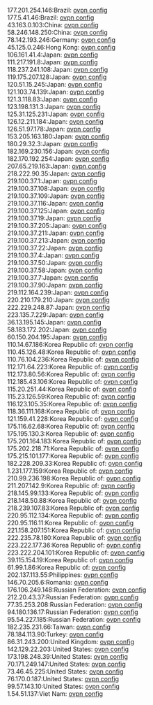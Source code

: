 177.201.254.146:Brazil: [ovpn config](vpn/177_201_254_146.ovpn)  
177.5.41.46:Brazil: [ovpn config](vpn/177_5_41_46.ovpn)  
43.163.0.103:China: [ovpn config](vpn/43_163_0_103.ovpn)  
58.246.148.250:China: [ovpn config](vpn/58_246_148_250.ovpn)  
78.142.193.246:Germany: [ovpn config](vpn/78_142_193_246.ovpn)  
45.125.0.246:Hong Kong: [ovpn config](vpn/45_125_0_246.ovpn)  
106.161.41.4:Japan: [ovpn config](vpn/106_161_41_4.ovpn)  
111.217.191.8:Japan: [ovpn config](vpn/111_217_191_8.ovpn)  
118.237.241.108:Japan: [ovpn config](vpn/118_237_241_108.ovpn)  
119.175.207.128:Japan: [ovpn config](vpn/119_175_207_128.ovpn)  
120.51.15.245:Japan: [ovpn config](vpn/120_51_15_245.ovpn)  
121.103.74.139:Japan: [ovpn config](vpn/121_103_74_139.ovpn)  
121.3.118.83:Japan: [ovpn config](vpn/121_3_118_83.ovpn)  
123.198.131.3:Japan: [ovpn config](vpn/123_198_131_3.ovpn)  
125.31.125.231:Japan: [ovpn config](vpn/125_31_125_231.ovpn)  
126.12.211.184:Japan: [ovpn config](vpn/126_12_211_184.ovpn)  
126.51.97.178:Japan: [ovpn config](vpn/126_51_97_178.ovpn)  
153.205.163.180:Japan: [ovpn config](vpn/153_205_163_180.ovpn)  
180.29.32.3:Japan: [ovpn config](vpn/180_29_32_3.ovpn)  
182.169.230.156:Japan: [ovpn config](vpn/182_169_230_156.ovpn)  
182.170.192.254:Japan: [ovpn config](vpn/182_170_192_254.ovpn)  
207.65.219.163:Japan: [ovpn config](vpn/207_65_219_163.ovpn)  
218.222.90.35:Japan: [ovpn config](vpn/218_222_90_35.ovpn)  
219.100.37.1:Japan: [ovpn config](vpn/219_100_37_1.ovpn)  
219.100.37.108:Japan: [ovpn config](vpn/219_100_37_108.ovpn)  
219.100.37.109:Japan: [ovpn config](vpn/219_100_37_109.ovpn)  
219.100.37.116:Japan: [ovpn config](vpn/219_100_37_116.ovpn)  
219.100.37.125:Japan: [ovpn config](vpn/219_100_37_125.ovpn)  
219.100.37.19:Japan: [ovpn config](vpn/219_100_37_19.ovpn)  
219.100.37.205:Japan: [ovpn config](vpn/219_100_37_205.ovpn)  
219.100.37.211:Japan: [ovpn config](vpn/219_100_37_211.ovpn)  
219.100.37.213:Japan: [ovpn config](vpn/219_100_37_213.ovpn)  
219.100.37.22:Japan: [ovpn config](vpn/219_100_37_22.ovpn)  
219.100.37.4:Japan: [ovpn config](vpn/219_100_37_4.ovpn)  
219.100.37.50:Japan: [ovpn config](vpn/219_100_37_50.ovpn)  
219.100.37.58:Japan: [ovpn config](vpn/219_100_37_58.ovpn)  
219.100.37.7:Japan: [ovpn config](vpn/219_100_37_7.ovpn)  
219.100.37.90:Japan: [ovpn config](vpn/219_100_37_90.ovpn)  
219.112.164.239:Japan: [ovpn config](vpn/219_112_164_239.ovpn)  
220.210.179.210:Japan: [ovpn config](vpn/220_210_179_210.ovpn)  
222.229.248.87:Japan: [ovpn config](vpn/222_229_248_87.ovpn)  
223.135.7.229:Japan: [ovpn config](vpn/223_135_7_229.ovpn)  
36.13.195.145:Japan: [ovpn config](vpn/36_13_195_145.ovpn)  
58.183.172.202:Japan: [ovpn config](vpn/58_183_172_202.ovpn)  
60.150.204.195:Japan: [ovpn config](vpn/60_150_204_195.ovpn)  
110.14.67.186:Korea Republic of: [ovpn config](vpn/110_14_67_186.ovpn)  
110.45.126.48:Korea Republic of: [ovpn config](vpn/110_45_126_48.ovpn)  
110.76.104.236:Korea Republic of: [ovpn config](vpn/110_76_104_236.ovpn)  
112.171.64.223:Korea Republic of: [ovpn config](vpn/112_171_64_223.ovpn)  
112.173.80.56:Korea Republic of: [ovpn config](vpn/112_173_80_56.ovpn)  
112.185.43.106:Korea Republic of: [ovpn config](vpn/112_185_43_106.ovpn)  
115.20.251.44:Korea Republic of: [ovpn config](vpn/115_20_251_44.ovpn)  
115.23.126.59:Korea Republic of: [ovpn config](vpn/115_23_126_59.ovpn)  
116.123.105.35:Korea Republic of: [ovpn config](vpn/116_123_105_35.ovpn)  
118.36.111.168:Korea Republic of: [ovpn config](vpn/118_36_111_168.ovpn)  
121.159.41.228:Korea Republic of: [ovpn config](vpn/121_159_41_228.ovpn)  
175.116.62.68:Korea Republic of: [ovpn config](vpn/175_116_62_68.ovpn)  
175.195.130.3:Korea Republic of: [ovpn config](vpn/175_195_130_3.ovpn)  
175.201.164.183:Korea Republic of: [ovpn config](vpn/175_201_164_183.ovpn)  
175.202.218.71:Korea Republic of: [ovpn config](vpn/175_202_218_71.ovpn)  
175.215.101.177:Korea Republic of: [ovpn config](vpn/175_215_101_177.ovpn)  
182.228.209.33:Korea Republic of: [ovpn config](vpn/182_228_209_33.ovpn)  
1.231.177.159:Korea Republic of: [ovpn config](vpn/1_231_177_159.ovpn)  
210.99.236.198:Korea Republic of: [ovpn config](vpn/210_99_236_198.ovpn)  
211.207.142.9:Korea Republic of: [ovpn config](vpn/211_207_142_9.ovpn)  
218.145.99.133:Korea Republic of: [ovpn config](vpn/218_145_99_133.ovpn)  
218.148.50.88:Korea Republic of: [ovpn config](vpn/218_148_50_88.ovpn)  
218.239.107.83:Korea Republic of: [ovpn config](vpn/218_239_107_83.ovpn)  
220.95.112.134:Korea Republic of: [ovpn config](vpn/220_95_112_134.ovpn)  
220.95.116.11:Korea Republic of: [ovpn config](vpn/220_95_116_11.ovpn)  
221.158.207.151:Korea Republic of: [ovpn config](vpn/221_158_207_151.ovpn)  
222.235.78.180:Korea Republic of: [ovpn config](vpn/222_235_78_180.ovpn)  
223.222.177.36:Korea Republic of: [ovpn config](vpn/223_222_177_36.ovpn)  
223.222.204.101:Korea Republic of: [ovpn config](vpn/223_222_204_101.ovpn)  
39.115.154.19:Korea Republic of: [ovpn config](vpn/39_115_154_19.ovpn)  
61.99.1.86:Korea Republic of: [ovpn config](vpn/61_99_1_86.ovpn)  
202.137.113.55:Philippines: [ovpn config](vpn/202_137_113_55.ovpn)  
146.70.205.6:Romania: [ovpn config](vpn/146_70_205_6.ovpn)  
176.106.249.148:Russian Federation: [ovpn config](vpn/176_106_249_148.ovpn)  
212.20.43.37:Russian Federation: [ovpn config](vpn/212_20_43_37.ovpn)  
77.35.253.208:Russian Federation: [ovpn config](vpn/77_35_253_208.ovpn)  
94.180.136.17:Russian Federation: [ovpn config](vpn/94_180_136_17.ovpn)  
95.54.227.185:Russian Federation: [ovpn config](vpn/95_54_227_185.ovpn)  
182.235.231.66:Taiwan: [ovpn config](vpn/182_235_231_66.ovpn)  
78.184.113.90:Turkey: [ovpn config](vpn/78_184_113_90.ovpn)  
86.31.243.200:United Kingdom: [ovpn config](vpn/86_31_243_200.ovpn)  
142.129.22.203:United States: [ovpn config](vpn/142_129_22_203.ovpn)  
173.198.248.39:United States: [ovpn config](vpn/173_198_248_39.ovpn)  
70.171.249.147:United States: [ovpn config](vpn/70_171_249_147.ovpn)  
73.46.45.225:United States: [ovpn config](vpn/73_46_45_225.ovpn)  
76.170.0.187:United States: [ovpn config](vpn/76_170_0_187.ovpn)  
99.57.143.10:United States: [ovpn config](vpn/99_57_143_10.ovpn)  
1.54.51.137:Viet Nam: [ovpn config](vpn/1_54_51_137.ovpn)  
